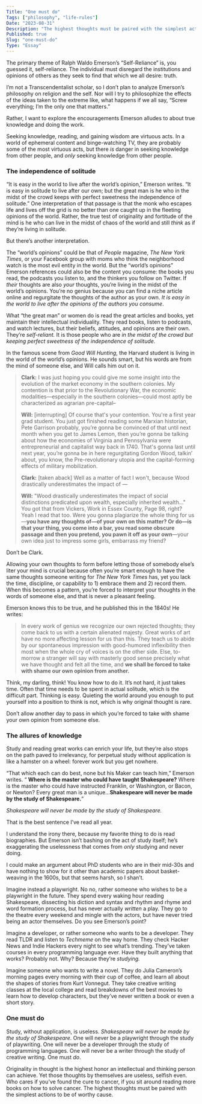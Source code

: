 ```yaml
---
Title: "One must do"
Tags: ["philosophy", "life-rules"]
Date: "2023-08-31"
Description: "The highest thoughts must be paired with the simplest actions to be of worthy cause."
Published: true
Slug: "one-must-do"
Type: "Essay"
---
```


The primary theme of Ralph Waldo Emerson’s “Self-Reliance” is, you guessed it, self-reliance. The individual must disregard the institutions and opinions of others as they seek to find that which we all desire: truth.

I’m not a Transcendentalist scholar, so I don’t plan to analyze Emerson’s philosophy on religion and the self. Nor will I try to philosophize the effects of the ideas taken to the extreme like, what happens if we all say, “Screw everything; I’m the only one that matters.”

Rather, I want to explore the encouragements Emerson alludes to about true knowledge and doing the work. 

Seeking knowledge, reading, and gaining wisdom are virtuous acts. In a world of ephemeral content and binge-watching TV, they are probably some of the most virtuous acts, but there *is* danger in seeking knowledge from other people, and *only* seeking knowledge from other people.
### The independence of solitude
“It is easy in the world to live after the world’s opinion,” Emerson writes. “It is easy in solitude to live after our own; but the great man is he who in the midst of the crowd keeps with perfect sweetness the independence of solitude.” One interpretation of that passage is that the monk who escapes life and lives off the grid is no better than one caught up in the fleeting opinions of the world. Rather, the true test of originality and fortitude of the mind is he who can live in the midst of chaos of the world and still *think* as if they’re living in solitude.

But there’s another interpretation.

The “world’s opinions” could be that of *People* magazine, *The New York Times*, or your Facebook group with moms who think the neighborhood watch is the most evil entity in the world. But the “world’s opinions” Emerson references could also be the content you consume: the books you read, the podcasts you listen to, and the thinkers you follow on Twitter. If *their* thoughts are also *your* thoughts, you’re living in the midst of the world’s opinions. You’re no genius because you can find a niche article online and regurgitate the thoughts of the author as your own. *It is easy in the world to live after the opinions of the authors you consume*.

What “the great man” or women do is read the great articles and books, yet maintain their intellectual individuality. They read books, listen to podcasts, and watch lectures, but their beliefs, attitudes, and opinions are their own. They’re *self-reliant.* It is those people who are *in the midst of the crowd but keeping perfect sweetness of the independence of solitude.*

In the famous scene from *Good Will Hunting*, the Harvard student is living in the world of the world’s opinions. He sounds smart, but his words are from the mind of someone else, and Will calls him out on it.

>  **Clark:** I was just hoping you could give me some insight into the evolution of the market economy in the southern colonies. My contention is that prior to the Revolutionary War, the economic modalities—especially in the southern colonies—could most aptly be characterized as agrarian pre-capital–
> 
>  **Will:** [interrupting] Of course that's your contention. You're a first year grad student. You just got finished reading some Marxian historian, Pete Garrison probably, you’re gonna be convinced of that until next month when you get to James Lemon, then you’re gonna be talking about how the economies of Virginia and Pennsylvania were entrepreneurial and capitalist way back in 1740. That's gonna last until next year, you’re gonna be in here regurgitating Gordon Wood, talkin’ about, you know, the Pre-revolutionary utopia and the capital-forming effects of military mobilization.
> 
>  **Clark:** [taken aback] Well as a matter of fact I won't, because Wood drastically underestimates the impact of —
> 
>  **Will:** "Wood drastically underestimates the impact of social distinctions predicated upon wealth, especially inherited wealth..." You got that from Vickers, Work in Essex County, Page 98, right? Yeah I read that too. Were you gonna plagiarize the whole thing for us—**you have any thoughts of—of your own on this matter? Or do—is that your thing, you come into a bar, you read some obscure passage and then you pretend, you pawn it off as your own**—your own idea just to impress some girls, embarrass my friend?

Don’t be Clark.

Allowing your own thoughts to form before letting those of somebody else’s liter your mind is crucial because often you’re smart enough to have the same thoughts someone writing for *The New York Times* has, yet you lack the time, discipline, or capability to 1) embrace them and 2) record them. When this becomes a pattern, you’re forced to interpret your thoughts in the words of someone else, and that is never a pleasant feeling.

Emerson knows this to be true, and he published this in the 1840s! He writes:

>  In every work of genius we recognize our own rejected thoughts; they come back to us with a certain alienated majesty. Great works of art have no more affecting lesson for us than this. They teach us to abide by our spontaneous impression with good-humored inflexibility then most when the whole cry of voices is on the other side. Else, to-morrow a stranger will say with masterly good sense precisely what we have thought and felt all the time, and **we shall be forced to take with shame our own opinion from another.**

Think, my darling, think! You know how to do it. It’s not hard, it just takes time. Often that time needs to be spent in actual solitude, which is the difficult part. Thinking is easy. Quieting the world around you enough to put yourself into a position to think is not, which is why original thought is rare.

Don’t allow another day to pass in which you’re forced to take with shame your own opinion from someone else.

### The allures of knowledge
Study and reading great works can enrich your life, but they’re also stops on the path paved to irrelevancy, for perpetual study without application is like a hamster on a wheel: forever work but you get nowhere.

“That which each can do best, none but his Maker can teach him,” Emerson writes. “ **Where is the master who could have taught Shakespeare?** Where is the master who could have instructed Franklin, or Washington, or Bacon, or Newton? Every great man is a unique…**Shakespeare will never be made by the study of Shakespeare.**”

*Shakespeare will never be made by the study of Shakespeare.*

That is the best sentence I’ve read all year.

I understand the irony there, because my favorite thing to do is read biographies. But Emerson isn’t bashing on the act of study itself; he’s exaggerating the uselessness that comes from *only* studying and never doing.

I could make an argument about PhD students who are in their mid-30s and have nothing to show for it other than academic papers about basket-weaving in the 1600s, but that seems harsh, so I shan’t.

Imagine instead a playwright. No no, rather someone who wishes to be a playwright in the future. They spend every waking hour reading Shakespeare, dissecting his diction and syntax and rhythm and rhyme and word formation process, but has never actually *written* a play. They go to the theatre every weekend and mingle with the actors, but have never tried being an actor themselves. Do you see Emerson’s point?

Imagine a developer, or rather someone who wants to be a developer. They read TLDR and listen to *Techmeme* on the way home. They check Hacker News and Indie Hackers every night to see what’s trending. They’ve taken courses in every programming language ever. Have they built anything that works? Probably not. Why? Because they’re *studying.*

Imagine someone who wants to write a novel. They do Julia Cameron’s morning pages every morning with their cup of coffee, and learn all about the shapes of stories from Kurt Vonnegut. They take creative writing classes at the local college and read breakdowns of the best movies to learn how to develop characters, but they’ve never written a book or even a short story.
### One must do
Study, without application, is useless. *Shakespeare will never be made by the study of Shakespeare.* One will never be a playwright through the study of playwriting. One will never be a developer through the study of programming languages. One will never be a writer through the study of creative writing. One must *do*.

Originality in thought is the highest honor an intellectual and thinking person can achieve. Yet those thoughts by themselves are useless, selfish even. Who cares if you’ve found the cure to cancer, if you sit around reading more books on how to solve cancer. The highest thoughts must be paired with the simplest actions to be of worthy cause.
